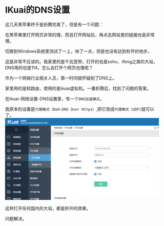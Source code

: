 # IKuai的DNS设置

这几天黑苹果终于是折腾完美了，但是有一个问题：

在黑苹果里打开网页非常的慢，而且打开网站后，再点击网站里的链接也是非常慢。

切换到Windows系统里测试了一上，快了一点，但是也没有达到秒开的地步。

这是非常不应该的。我家里的是千兆宽带，打开的也是sohu、ifeng之类的大站，DNS用的也是114，怎么会打开个网页也慢呢？

作为一个网络行业相关人员，第一时间就怀疑到了DNS上。

家里用的是软路由，使用的是ikuai虚拟机。一番折腾后，找到了问题的答案。

在ikuai-网络设置-DNS设置里，有一个`DNS加速模式`。

我原本的设置是`代理模式（DoH:DNS Over Https）`,把它改成`代理模式（UDP)`就可以了。
![](ikuai-dns.png)  

这样打开任何国内的大站，都是秒开的效果。

问题解决。

